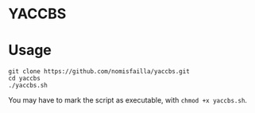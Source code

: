 # YACCBS

# Usage
```
git clone https://github.com/nomisfailla/yaccbs.git
cd yaccbs
./yaccbs.sh
```
You may have to mark the script as executable, with `chmod +x yaccbs.sh`.
